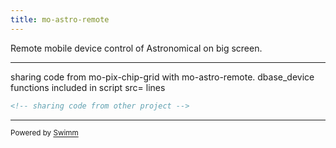 ```yaml
---
title: mo-astro-remote
---
```


Remote mobile device control of Astronomical on big screen.

<SwmSnippet path="/src/demo/mo-astro-remote-0/index.html" line="38">

---

sharing code from mo-pix-chip-grid with mo-astro-remote. dbase_device functions included in script src= lines

```html
<!-- sharing code from other project -->
```

---

</SwmSnippet>

<SwmMeta version="3.0.0" repo-id="Z2l0aHViJTNBJTNBcDVtb0xpYnJhcnklM0ElM0Ftb2xhYi1pdHA=" repo-name="p5moLibrary"><sup>Powered by [Swimm](https://app.swimm.io/)</sup></SwmMeta>
